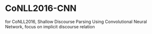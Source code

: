 # CoNLL2016-CNN
for CoNLL2016, Shallow Discourse Parsing Using Convolutional Neural Network, focus on implicit discourse relation
